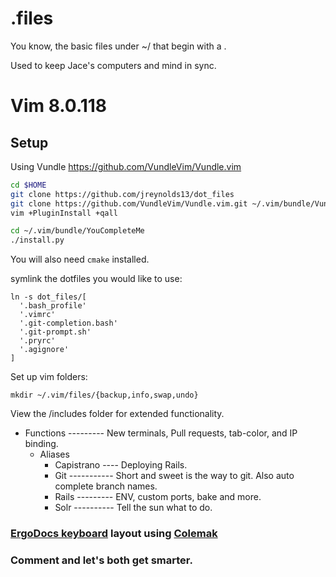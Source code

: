 # .files
You know, the basic files under ~/ that begin with a .

Used to keep Jace's computers and mind in sync.

# Vim 8.0.118
## Setup
Using Vundle https://github.com/VundleVim/Vundle.vim
``` bash
cd $HOME
git clone https://github.com/jreynolds13/dot_files
git clone https://github.com/VundleVim/Vundle.vim.git ~/.vim/bundle/Vundle.vim
vim +PluginInstall +qall

cd ~/.vim/bundle/YouCompleteMe
./install.py
```
You will also need `cmake` installed.

symlink the dotfiles you would like to use:
```
ln -s dot_files/[
  '.bash_profile'
  '.vimrc'
  '.git-completion.bash'
  '.git-prompt.sh'
  '.pryrc'
  '.agignore'
]
```

Set up vim folders:
```
mkdir ~/.vim/files/{backup,info,swap,undo}
```

View the /includes folder for extended functionality.
* Functions --------- New terminals, Pull requests, tab-color, and IP binding.
  * Aliases
    * Capistrano ---- Deploying Rails.
    * Git ----------- Short and sweet is the way to git. Also auto complete branch names.
    * Rails --------- ENV, custom ports, bake and more.
    * Solr ---------- Tell the sun what to do.

### [ErgoDocs keyboard](https://input.club/configurator-ergodox/) layout using [Colemak](https://colemak.com/Learn)

### Comment and let's both get smarter.
